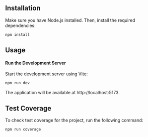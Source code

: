 

## Installation

Make sure you have Node.js installed. Then, install the required dependencies:

```bash
npm install
```

## Usage
#### Run the Development Server

Start the development server using Vite:
```bash
npm run dev
```
The application will be available at http://localhost:5173.

## Test Coverage
To check test coverage for the project, run the following command:
```
npm run coverage
```

